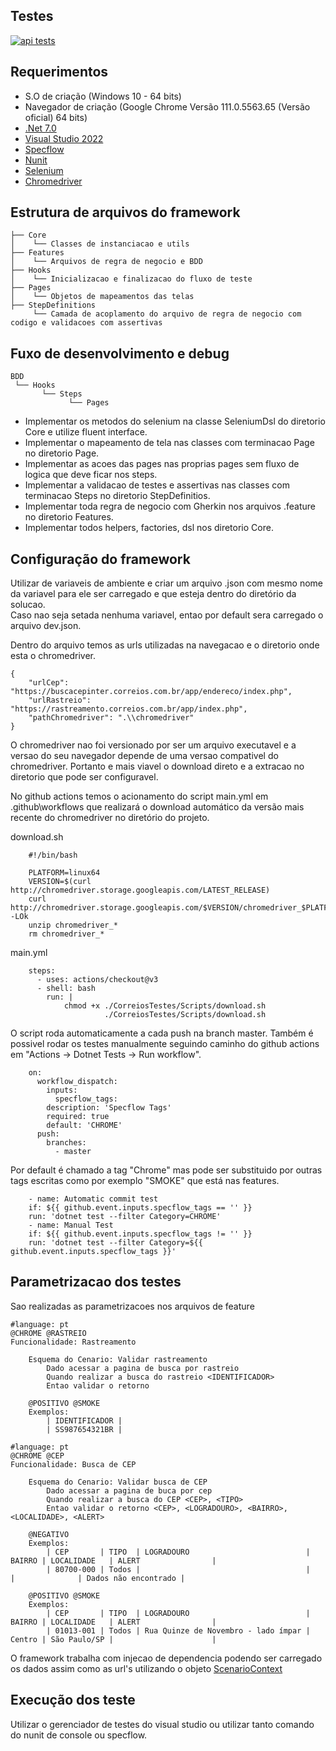 ## Testes
[![api tests](https://github.com/FabioKnuppVaz/CorreiosTestes/actions/workflows/main.yml/badge.svg?branch=master)](https://github.com/FabioKnuppVaz/CorreiosTestes/actions/workflows/main.yml)

## Requerimentos ##

- S.O de criação (Windows 10 - 64 bits)
- Navegador de criação (Google Chrome Versão 111.0.5563.65 (Versão oficial) 64 bits)
- [.Net 7.0](https://dotnet.microsoft.com/en-us/download)
- [Visual Studio 2022](https://visualstudio.microsoft.com/pt-br/downloads/)
- [Specflow](https://specflow.org/)
- [Nunit](https://nunit.org/)
- [Selenium](https://www.selenium.dev/)
- [Chromedriver](https://chromedriver.chromium.org/downloads)

## Estrutura de arquivos do framework ##

```
├── Core
│    └── Classes de instanciacao e utils
├── Features
│    └── Arquivos de regra de negocio e BDD
├── Hooks
│    └── Inicializacao e finalizacao do fluxo de teste
├── Pages
│    └── Objetos de mapeamentos das telas
├── StepDefinitions
     └── Camada de acoplamento do arquivo de regra de negocio com codigo e validacoes com assertivas
```

## Fuxo de desenvolvimento e debug ##
```
BDD
 └── Hooks
       └── Steps
             └── Pages
```

- Implementar os metodos do selenium na classe SeleniumDsl do diretorio Core e utilize fluent interface.
- Implementar o mapeamento de tela nas classes com terminacao Page no diretorio Page.
- Implementar as acoes das pages nas proprias pages sem fluxo de logica que deve ficar nos steps.
- Implementar a validacao de testes e assertivas nas classes com terminacao Steps no diretorio StepDefinitios.
- Implementar toda regra de negocio com Gherkin nos arquivos .feature no diretorio Features.
- Implementar todos helpers, factories, dsl nos diretorio Core.


## Configuração do framework ##
Utilizar de variaveis de ambiente e criar um arquivo .json com mesmo nome da variavel para ele ser carregado e que esteja dentro do diretório da solucao.  
Caso nao seja setada nenhuma variavel, entao por default sera carregado o arquivo dev.json.
   
Dentro do arquivo temos as urls utilizadas na navegacao e o diretorio onde esta o chromedriver.
```
{
	"urlCep": "https://buscacepinter.correios.com.br/app/endereco/index.php",
	"urlRastreio": "https://rastreamento.correios.com.br/app/index.php",
	"pathChromedriver": ".\\chromedriver"
}
```
O chromedriver nao foi versionado por ser um arquivo executavel e a versao do seu navegador depende de uma versao compativel do chromedriver. Portanto e mais viavel o download direto e a extracao no diretorio que pode ser configuravel.

No github actions temos o acionamento do script main.yml em .github\workflows que realizará o download automático da versão mais recente do chromedriver no diretório do projeto.

download.sh
```
	#!/bin/bash

	PLATFORM=linux64
	VERSION=$(curl http://chromedriver.storage.googleapis.com/LATEST_RELEASE)
	curl http://chromedriver.storage.googleapis.com/$VERSION/chromedriver_$PLATFORM.zip -LOk
	unzip chromedriver_*
	rm chromedriver_*
```

main.yml
```
    steps:
      - uses: actions/checkout@v3
      - shell: bash
        run: |
            chmod +x ./CorreiosTestes/Scripts/download.sh
                     ./CorreiosTestes/Scripts/download.sh
```

O script roda automaticamente a cada push na branch master. Também é possivel rodar os testes manualmente seguindo caminho do github actions em "Actions -> Dotnet Tests -> Run workflow". 
```
	on:
	  workflow_dispatch:
	    inputs:
	      specflow_tags:
		description: 'Specflow Tags'
		required: true
		default: 'CHROME'
	  push:
	    branches:
	      - master
```

Por default é chamado a tag "Chrome" mas pode ser substituido por outras tags escritas como por exemplo "SMOKE" que está nas features.

```
	- name: Automatic commit test
	if: ${{ github.event.inputs.specflow_tags == '' }}
	run: 'dotnet test --filter Category=CHROME'
	- name: Manual Test
	if: ${{ github.event.inputs.specflow_tags != '' }}
	run: 'dotnet test --filter Category=${{ github.event.inputs.specflow_tags }}'
```

## Parametrizacao dos testes  ##
Sao realizadas as parametrizacoes nos arquivos de feature
```
#language: pt
@CHROME @RASTREIO
Funcionalidade: Rastreamento

    Esquema do Cenario: Validar rastreamento
        Dado acessar a pagina de busca por rastreio
        Quando realizar a busca do rastreio <IDENTIFICADOR>
        Entao validar o retorno

    @POSITIVO @SMOKE
    Exemplos:
        | IDENTIFICADOR |
        | SS987654321BR |
```

```
#language: pt
@CHROME @CEP
Funcionalidade: Busca de CEP

    Esquema do Cenario: Validar busca de CEP
        Dado acessar a pagina de buca por cep
        Quando realizar a busca do CEP <CEP>, <TIPO>
        Entao validar o retorno <CEP>, <LOGRADOURO>, <BAIRRO>, <LOCALIDADE>, <ALERT>
    
    @NEGATIVO
    Exemplos:
        | CEP       | TIPO  | LOGRADOURO                          | BAIRRO | LOCALIDADE   | ALERT                |
        | 80700-000 | Todos |                                     |        |              | Dados não encontrado |

    @POSITIVO @SMOKE
    Exemplos:
        | CEP       | TIPO  | LOGRADOURO                          | BAIRRO | LOCALIDADE   | ALERT                |
        | 01013-001 | Todos | Rua Quinze de Novembro - lado ímpar | Centro | São Paulo/SP |                      |
```

O framework trabalha com injecao de dependencia podendo ser carregado os dados assim como as url's utilizando o objeto [ScenarioContext](https://docs.specflow.org/projects/specflow/en/latest/Bindings/ScenarioContext.html)

## Execução dos teste  ##
Utilizar o gerenciador de testes do visual studio ou utilizar tanto comando do nunit de console ou specflow.
